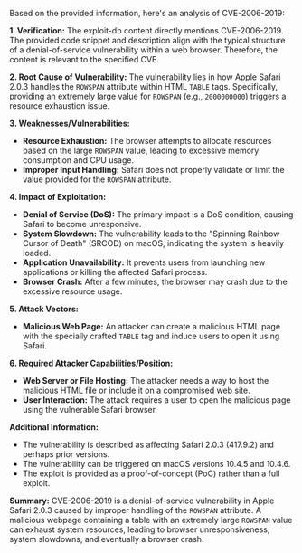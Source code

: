 Based on the provided information, here's an analysis of CVE-2006-2019:

**1. Verification:**
The exploit-db content directly mentions CVE-2006-2019. The provided code snippet and description align with the typical structure of a denial-of-service vulnerability within a web browser. Therefore, the content is relevant to the specified CVE.

**2. Root Cause of Vulnerability:**
The vulnerability lies in how Apple Safari 2.0.3 handles the `ROWSPAN` attribute within HTML `TABLE` tags. Specifically, providing an extremely large value for `ROWSPAN` (e.g., `2000000000`) triggers a resource exhaustion issue.

**3. Weaknesses/Vulnerabilities:**
*   **Resource Exhaustion:** The browser attempts to allocate resources based on the large `ROWSPAN` value, leading to excessive memory consumption and CPU usage.
*   **Improper Input Handling:** Safari does not properly validate or limit the value provided for the `ROWSPAN` attribute.

**4. Impact of Exploitation:**
*   **Denial of Service (DoS):** The primary impact is a DoS condition, causing Safari to become unresponsive.
*   **System Slowdown:** The vulnerability leads to the "Spinning Rainbow Cursor of Death" (SRCOD) on macOS, indicating the system is heavily loaded.
*   **Application Unavailability:**  It prevents users from launching new applications or killing the affected Safari process.
*   **Browser Crash:** After a few minutes, the browser may crash due to the excessive resource usage.

**5. Attack Vectors:**
*   **Malicious Web Page:** An attacker can create a malicious HTML page with the specially crafted `TABLE` tag and induce users to open it using Safari.

**6. Required Attacker Capabilities/Position:**
*   **Web Server or File Hosting:** The attacker needs a way to host the malicious HTML file or include it on a compromised web site.
*   **User Interaction:** The attack requires a user to open the malicious page using the vulnerable Safari browser.

**Additional Information:**
* The vulnerability is described as affecting Safari 2.0.3 (417.9.2) and perhaps prior versions.
* The vulnerability can be triggered on macOS versions 10.4.5 and 10.4.6.
* The exploit is provided as a proof-of-concept (PoC) rather than a full exploit.

**Summary:**
CVE-2006-2019 is a denial-of-service vulnerability in Apple Safari 2.0.3 caused by improper handling of the `ROWSPAN` attribute. A malicious webpage containing a table with an extremely large `ROWSPAN` value can exhaust system resources, leading to browser unresponsiveness, system slowdowns, and eventually a browser crash.